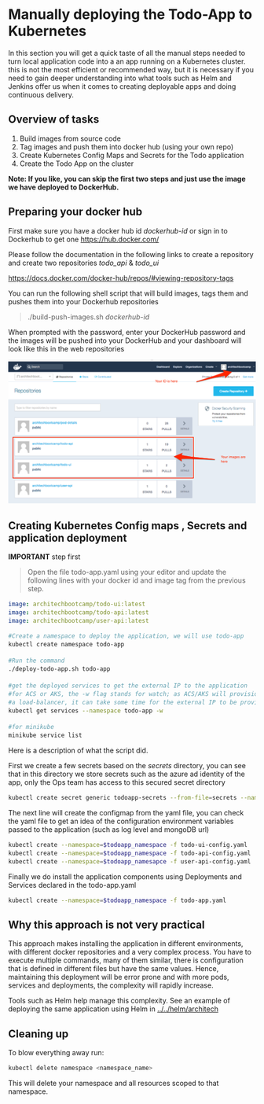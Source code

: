# Manually deploying the Todo-App to Kubernetes

In this section you will get a quick taste of all the manual steps needed to turn local application code into a an app running on a Kubernetes cluster. this is not the most efficient or recommended way, but it is necessary if you need to gain deeper understanding into what tools such as Helm and Jenkins offer us when it comes to creating deployable apps and doing continuous delivery.


## Overview of tasks ##

1. Build images from source code
2. Tag images and push them into docker hub (using your own repo)
3. Create Kubernetes Config Maps and Secrets for the Todo application
4. Create the Todo App on the cluster

**Note: If you like, you can skip the first two steps and just use the image we have deployed to DockerHub.**

## Preparing your docker hub

First make sure you have a docker hub id _dockerhub-id_ or sign in to Dockerhub  to get one
https://hub.docker.com/

Please follow the documentation in the following links to create a repository and create two repositories _todo_api_ & _todo_ui_

https://docs.docker.com/docker-hub/repos/#viewing-repository-tags

You can run the following shell script that will build images, tags them and pushes them into your Dockerhub repositories

> ./build-push-images.sh _dockerhub-id_

When prompted with the password, enter your DockerHub password and the images will be pushed into your DockerHub and your dashboard will look like this in the web repositories

![Alt text](./readme-images/Docker_Hub.png?raw=true "Docker Hub Dashboard")


## Creating Kubernetes Config maps , Secrets and application deployment

**IMPORTANT** step first
> Open the file todo-app.yaml using your editor and update the following lines with your docker id and image tag from the previous step.

```yaml
image: architechbootcamp/todo-ui:latest
image: architechbootcamp/todo-api:latest
image: architechbootcamp/user-api:latest
```

```bash
#Create a namespace to deploy the application, we will use todo-app
kubectl create namespace todo-app

#Run the command
./deploy-todo-app.sh todo-app

#get the deployed services to get the external IP to the application
#for ACS or AKS, the -w flag stands for watch; as ACS/AKS will provision 
#a load-balancer, it can take some time for the external IP to be provided.
kubectl get services --namespace todo-app -w

#for minikube
minikube service list
```

Here is a description of what the script did.

First we create a few secrets based on the _secrets_ directory, you can see that in this directory we store secrets such as the azure ad identity of the app, only the Ops team has access to this secured secret directory

```bash
kubectl create secret generic todoapp-secrets --from-file=secrets --namespace=$todoapp_namespace
```

The next line will create the configmap from the yaml file, you can check the yaml file to get an idea of the configuration environment variables passed to the application (such as log level and mongoDB url)

```bash
kubectl create --namespace=$todoapp_namespace -f todo-ui-config.yaml
kubectl create --namespace=$todoapp_namespace -f todo-api-config.yaml
kubectl create --namespace=$todoapp_namesapce -f user-api-config.yaml
```

Finally we do install the application components using Deployments and Services declared in the todo-app.yaml

```bash
kubectl create --namespace=$todoapp_namespace -f todo-app.yaml
```

## Why this approach is not very practical ##

This approach makes installing the application in different environments, with different docker repositories and a very complex process.  You have to execute multiple commands, many of them similar, there is configuration that is defined in different files but have the same values.  Hence, maintaining this deployment will be error prone and with more pods, services and deployments, the complexity will rapidly increase.

Tools such as Helm help manage this complexity.  See an example of deploying the same application using Helm in [../../helm/architech](../../helm/architech)

## Cleaning up ##

To blow everything away run:

```sh
kubectl delete namespace <namespace_name>
```

This will delete your namespace and all resources scoped to that namespace.
